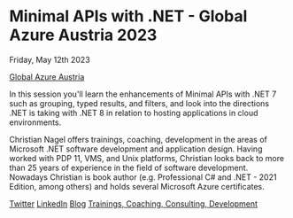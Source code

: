 # Minimal APIs with .NET - Global Azure Austria 2023

Friday, May 12th 2023

[Global Azure Austria](https://globalazure.at/)

In this session you'll learn the enhancements of Minimal APIs with .NET 7 such as grouping, typed results, and filters, and look into the directions .NET is taking with .NET 8 in relation to hosting applications in cloud environments.

Christian Nagel offers trainings, coaching, development in the areas of Microsoft .NET software development and application design. Having worked with PDP 11, VMS, and Unix platforms, Christian looks back to more than 25 years of experience in the field of software development. Nowadays Christian is book author (e.g. Professional C# and .NET - 2021 Edition, among others) and holds several Microsoft Azure certificates.

[Twitter](https://www.twitter.com/christiannagel)
[LinkedIn](https://at.linkedin.com/in/cnagel/)
[Blog](https://csharp.christiannagel.com)
[Trainings, Coaching, Consulting, Development](https://www.cninnovation.com)
